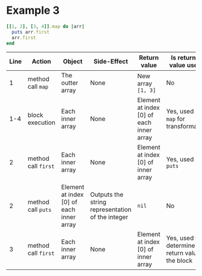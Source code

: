 # Example 3

```ruby
[[1, 2], [3, 4]].map do |arr|
  puts arr.first
  arr.first
end
```

| Line | Action | Object | Side-Effect | Return value | Is returned value used? |
| --- | --- | --- | --- | --- | --- |
| 1 | method call `map` | The outter array | None | New array `[1, 3]` | No |
| 1-4 | block execution | Each inner array | None | Element at index [0] of each inner array | Yes, used by `map` for transformation |
| 2 | method call `first` | Each inner array | None | Element at index [0] of inner array | Yes, used by `puts` |
| 2 | method call `puts` | Element at index [0] of each inner array | Outputs the string representation of the integer | `nil` | No
| 3 | method call `first` | Each inner array | None | Element at index [0] of inner array | Yes, used to determine the return value of the block |
